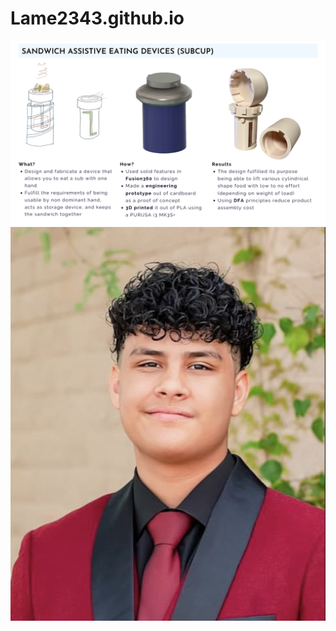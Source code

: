 # Lame2343.github.io
![EEG Band Discovery](Assets/SubCupsPics.png)
![your mom](Assets/Headshot.png)
